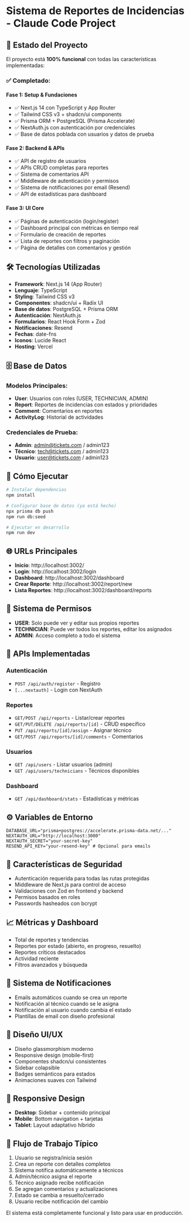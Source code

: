# Sistema de Reportes de Incidencias - Claude Code Project

## 🚀 Estado del Proyecto

El proyecto está **100% funcional** con todas las características implementadas:

### ✅ Completado:

#### **Fase 1: Setup & Fundaciones**
- ✅ Next.js 14 con TypeScript y App Router
- ✅ Tailwind CSS v3 + shadcn/ui components
- ✅ Prisma ORM + PostgreSQL (Prisma Accelerate)
- ✅ NextAuth.js con autenticación por credenciales
- ✅ Base de datos poblada con usuarios y datos de prueba

#### **Fase 2: Backend & APIs**
- ✅ API de registro de usuarios
- ✅ APIs CRUD completas para reportes
- ✅ Sistema de comentarios API
- ✅ Middleware de autenticación y permisos
- ✅ Sistema de notificaciones por email (Resend)
- ✅ API de estadísticas para dashboard

#### **Fase 3: UI Core**
- ✅ Páginas de autenticación (login/register)
- ✅ Dashboard principal con métricas en tiempo real
- ✅ Formulario de creación de reportes
- ✅ Lista de reportes con filtros y paginación
- ✅ Página de detalles con comentarios y gestión

## 🛠️ Tecnologías Utilizadas

- **Framework**: Next.js 14 (App Router)
- **Lenguaje**: TypeScript
- **Styling**: Tailwind CSS v3
- **Componentes**: shadcn/ui + Radix UI
- **Base de datos**: PostgreSQL + Prisma ORM
- **Autenticación**: NextAuth.js
- **Formularios**: React Hook Form + Zod
- **Notificaciones**: Resend
- **Fechas**: date-fns
- **Iconos**: Lucide React
- **Hosting**: Vercel

## 🗄️ Base de Datos

### Modelos Principales:
- **User**: Usuarios con roles (USER, TECHNICIAN, ADMIN)
- **Report**: Reportes de incidencias con estados y prioridades
- **Comment**: Comentarios en reportes
- **ActivityLog**: Historial de actividades

### Credenciales de Prueba:
- **Admin**: admin@tickets.com / admin123
- **Técnico**: tech@tickets.com / admin123
- **Usuario**: user@tickets.com / admin123

## 🚦 Cómo Ejecutar

```bash
# Instalar dependencias
npm install

# Configurar base de datos (ya está hecho)
npx prisma db push
npm run db:seed

# Ejecutar en desarrollo
npm run dev
```

## 🌐 URLs Principales

- **Inicio**: http://localhost:3002/
- **Login**: http://localhost:3002/login
- **Dashboard**: http://localhost:3002/dashboard
- **Crear Reporte**: http://localhost:3002/report/new
- **Lista Reportes**: http://localhost:3002/dashboard/reports

## 🔐 Sistema de Permisos

- **USER**: Solo puede ver y editar sus propios reportes
- **TECHNICIAN**: Puede ver todos los reportes, editar los asignados
- **ADMIN**: Acceso completo a todo el sistema

## 📡 APIs Implementadas

### Autenticación
- `POST /api/auth/register` - Registro
- `[...nextauth]` - Login con NextAuth

### Reportes
- `GET/POST /api/reports` - Listar/crear reportes
- `GET/PUT/DELETE /api/reports/[id]` - CRUD específico
- `PUT /api/reports/[id]/assign` - Asignar técnico
- `GET/POST /api/reports/[id]/comments` - Comentarios

### Usuarios
- `GET /api/users` - Listar usuarios (admin)
- `GET /api/users/technicians` - Técnicos disponibles

### Dashboard
- `GET /api/dashboard/stats` - Estadísticas y métricas

## ⚙️ Variables de Entorno

```env
DATABASE_URL="prisma+postgres://accelerate.prisma-data.net/..."
NEXTAUTH_URL="http://localhost:3000"
NEXTAUTH_SECRET="your-secret-key"
RESEND_API_KEY="your-resend-key" # Opcional para emails
```

## 🚨 Características de Seguridad

- Autenticación requerida para todas las rutas protegidas
- Middleware de Next.js para control de acceso
- Validaciones con Zod en frontend y backend
- Permisos basados en roles
- Passwords hasheados con bcrypt

## 📈 Métricas y Dashboard

- Total de reportes y tendencias
- Reportes por estado (abierto, en progreso, resuelto)
- Reportes críticos destacados
- Actividad reciente
- Filtros avanzados y búsqueda

## 🔔 Sistema de Notificaciones

- Emails automáticos cuando se crea un reporte
- Notificación al técnico cuando se le asigna
- Notificación al usuario cuando cambia el estado
- Plantillas de email con diseño profesional

## 🎨 Diseño UI/UX

- Diseño glassmorphism moderno
- Responsive design (mobile-first)
- Componentes shadcn/ui consistentes
- Sidebar colapsible
- Badges semánticos para estados
- Animaciones suaves con Tailwind

## 📱 Responsive Design

- **Desktop**: Sidebar + contenido principal
- **Mobile**: Bottom navigation + tarjetas
- **Tablet**: Layout adaptativo híbrido

## 🔄 Flujo de Trabajo Típico

1. Usuario se registra/inicia sesión
2. Crea un reporte con detalles completos
3. Sistema notifica automáticamente a técnicos
4. Admin/técnico asigna el reporte
5. Técnico asignado recibe notificación
6. Se agregan comentarios y actualizaciones
7. Estado se cambia a resuelto/cerrado
8. Usuario recibe notificación del cambio

El sistema está completamente funcional y listo para usar en producción.